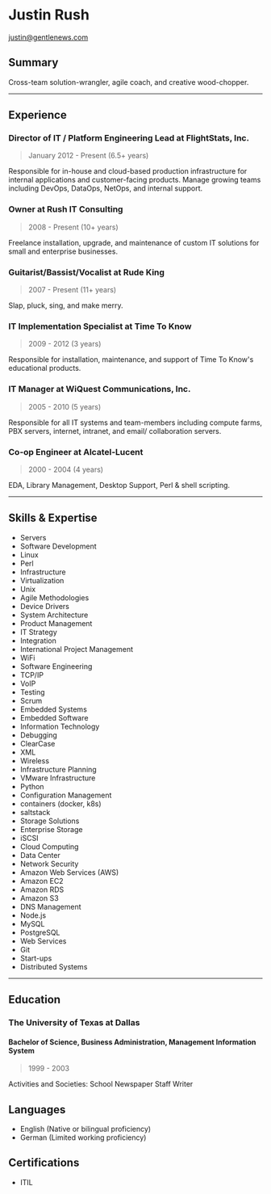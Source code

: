 # Justin Rush
<justin@gentlenews.com>

## Summary

Cross-team solution-wrangler, agile coach, and creative wood-chopper.

---

## Experience

### Director of IT / Platform Engineering Lead at FlightStats, Inc. 
> January 2012 - Present (6.5+ years)

Responsible for in-house and cloud-based production infrastructure for internal applications and customer-facing
products. Manage growing teams including DevOps, DataOps, NetOps, and internal support.

### Owner at Rush IT Consulting
> 2008 - Present (10+ years)

Freelance installation, upgrade, and maintenance of custom IT solutions for small and enterprise businesses.

### Guitarist/Bassist/Vocalist at Rude King
> 2007 - Present (11+ years)

Slap, pluck, sing, and make merry.


### IT Implementation Specialist at Time To Know
> 2009 - 2012 (3 years)

Responsible for installation, maintenance, and support of Time To Know's educational products.

### IT Manager at WiQuest Communications, Inc.
> 2005 - 2010 (5 years)

Responsible for all IT systems and team-members including compute farms, PBX servers, internet, intranet, and email/
collaboration servers.

### Co-op Engineer at Alcatel-Lucent
> 2000 - 2004 (4 years)

EDA, Library Management, Desktop Support, Perl & shell scripting.

---

## Skills & Expertise
* Servers
* Software Development
* Linux
* Perl
* Infrastructure
* Virtualization
* Unix
* Agile Methodologies
* Device Drivers
* System Architecture
* Product Management
* IT Strategy
* Integration
* International Project Management
* WiFi
* Software Engineering
* TCP/IP
* VoIP
* Testing
* Scrum
* Embedded Systems
* Embedded Software
* Information Technology
* Debugging
* ClearCase
* XML
* Wireless
* Infrastructure Planning
* VMware Infrastructure
* Python
* Configuration Management
* containers (docker, k8s)
* saltstack
* Storage Solutions
* Enterprise Storage
* iSCSI
* Cloud Computing
* Data Center
* Network Security
* Amazon Web Services (AWS)
* Amazon EC2
* Amazon RDS
* Amazon S3
* DNS Management
* Node.js
* MySQL
* PostgreSQL
* Web Services
* Git
* Start-ups
* Distributed Systems

---

## Education
### The University of Texas at Dallas
#### Bachelor of Science, Business Administration, Management Information System
> 1999 - 2003

Activities and Societies: School Newspaper Staff Writer


## Languages
* English (Native or bilingual proficiency)
* German (Limited working proficiency)

## Certifications
* ITIL
 
